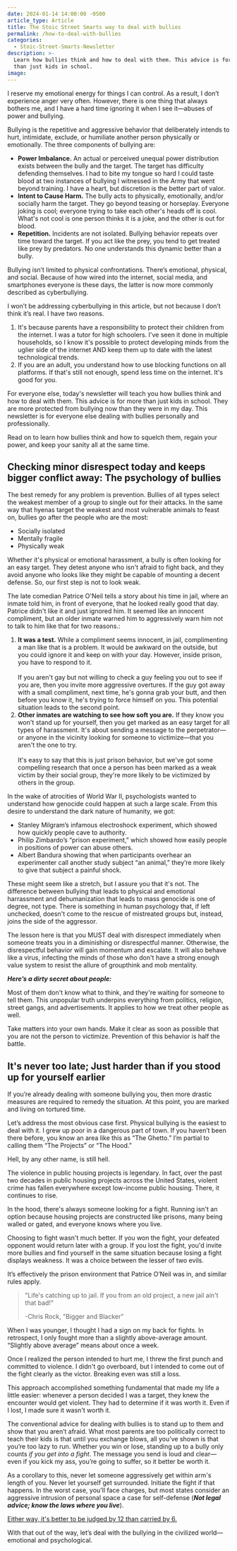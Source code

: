 ```yaml
---
date: 2024-01-14 14:00:00 -0500
article_type: Article
title: The Stoic Street Smarts way to deal with bullies
permalink: /how-to-deal-with-bullies
categories:
  - Stoic-Street-Smarts-Newsletter
description: >-
  Learn how bullies think and how to deal with them. This advice is for more
  than just kids in school. 
image:
---
```

I reserve my emotional energy for things I can control. As a result, I don’t experience anger very often. However, there is one thing that always bothers me, and I have a hard time ignoring it when I see it—abuses of power and bullying.

Bullying is the repetitive and aggressive behavior that deliberately intends to hurt, intimidate, exclude, or humiliate another person physically or emotionally. The three components of bullying are:

* **Power Imbalance.** An actual or perceived unequal power distribution exists between the bully and the target. The target has difficulty defending themselves. I had to bite my tongue so hard I could taste blood at two instances of bullying I witnessed in the Army that went beyond training. I have a heart, but discretion is the better part of valor.&nbsp;
* **Intent to Cause Harm.** The bully acts to physically, emotionally, and/or socially harm the target. They go beyond teasing or horseplay. Everyone joking is cool; everyone trying to take each other's heads off is cool. What's not cool is one person thinks it is a joke, and the other is out for blood.
* **Repetition.** Incidents are not isolated. Bullying behavior repeats over time toward the target. If you act like the prey, you tend to get treated like prey by predators. No one understands this dynamic better than a bully.

Bullying isn’t limited to physical confrontations. There’s emotional, physical, and social. Because of how wired into the internet, social media, and smartphones everyone is these days, the latter is now more commonly described as cyberbullying.

I won’t be addressing cyberbullying in this article, but not because I don’t think it’s real. I have two reasons.

1. It's because parents have a responsibility to protect their children from the internet. I was a tutor for high schoolers. I've seen it done in multiple households, so I know it's possible to protect developing minds from the uglier side of the internet AND keep them up to date with the latest technological trends.&nbsp;
2. If you are an adult, you understand how to use blocking functions on all platforms. If that's still not enough, spend less time on the internet. It's good for you.

For everyone else, today's newsletter will teach you how bullies think and how to deal with them. This advice is for more than just kids in school. They are more protected from bullying now than they were in my day. This newsletter is for everyone else dealing with bullies personally and professionally.

Read on to learn how bullies think and how to squelch them, regain your power, and keep your sanity all at the same time.&nbsp;

## Checking minor disrespect today and keeps bigger conflict away: The psychology of bullies

The best remedy for any problem is prevention. Bullies of all types select the weakest member of a group to single out for their attacks. In the same way that hyenas target the weakest and most vulnerable animals to feast on, bullies go after the people who are the most:

* Socially isolated
* Mentally fragile
* Physically weak

Whether it's physical or emotional harassment, a bully is often looking for an easy target. They detest anyone who isn't afraid to fight back, and they avoid anyone who looks like they might be capable of mounting a decent defense. So, our first step is not to look weak.

The late comedian Patrice O'Neil tells a story about his time in jail, where an inmate told him, in front of everyone, that he looked really good that day. Patrice didn't like it and just ignored him. It seemed like an innocent compliment, but an older inmate warned him to aggressively warn him not to talk to him like that for two reasons.:

1. **It was a test.** While a compliment seems innocent, in jail, complimenting a man like that is a problem. It would be awkward on the outside, but you could ignore it and keep on with your day. However, inside prison, you have to respond to it.&nbsp;<br><br>If you aren't gay but not willing to check a guy feeling you out to see if you are, then you invite more aggressive overtures. If the guy got away with a small compliment, next time, he's gonna grab your butt, and then before you know it, he's trying to force himself on you. This potential situation leads to the second point.
2. **Other inmates are watching to see how soft you are.** If they know you won't stand up for yourself, then you get marked as an easy target for all types of harassment. It's about sending a message to the perpetrator—or anyone in the vicinity looking for someone to victimize—that you aren't the one to try.&nbsp;<br><br>It's easy to say that this is just prison behavior, but we've got some compelling research that once a person has been marked as a weak victim by their social group, they're more likely to be victimized by others in the group.

In the wake of atrocities of World War II, psychologists wanted to understand how genocide could happen at such a large scale. From this desire to understand the dark nature of humanity, we got:

* Stanley Milgram’s infamous electroshock experiment, which showed how quickly people cave to authority.
* Philip Zimbardo’s “prison experiment,” which showed how easily people in positions of power can abuse others.
* Albert Bandura showing that when participants overhear an experimenter call another study subject “an animal,” they’re more likely to give that subject a painful shock.&nbsp;

These might seem like a stretch, but I assure you that it's not. The difference between bullying that leads to physical and emotional harrassment and dehumanization that leads to mass genocide is one of degree, not type. There is something in human psychology that, if left unchecked, doesn't come to the rescue of mistreated groups but, instead, joins the side of the aggressor.&nbsp;

The lesson here is that you MUST deal with disrespect immediately when someone treats you in a diminishing or disrespectful manner. Otherwise, the disrespectful behavior will gain momentum and escalate. It will also behave like a virus, infecting the minds of those who don't have a strong enough value system to resist the allure of groupthink and mob mentality.

***Here’s a dirty secret about people:***

Most of them don't know what to think, and they're waiting for someone to tell them. This unpopular truth underpins everything from politics, religion, street gangs, and advertisements. It applies to how we treat other people as well.

Take matters into your own hands. Make it clear as soon as possible that you are not the person to victimize. Prevention of this behavior is half the battle.

## It's never too late; Just harder than if you stood up for yourself earlier

If you’re already dealing with someone bullying you, then more drastic measures are required to remedy the situation. At this point, you are marked and living on tortured time.

Let’s address the most obvious case first. Physical bullying is the easiest to deal with it. I grew up poor in a dangerous part of town. If you haven’t been there before, you know an area like this as “The Ghetto.” I’m partial to calling them “The Projects” or “The Hood.”

Hell, by any other name, is still hell.

The violence in public housing projects is legendary. In fact, over the past two decades in public housing projects across the United States, violent crime has fallen everywhere except low-income public housing. There, it continues to rise.

In the hood, there's always someone looking for a fight. Running isn't an option because housing projects are constructed like prisons, many being walled or gated, and everyone knows where you live.&nbsp;

Choosing to fight wasn't much better. If you won the fight, your defeated opponent would return later with a group. If you lost the fight, you'd invite more bullies and find yourself in the same situation because losing a fight displays weakness. It was a choice between the lesser of two evils.

It’s effectively the prison environment that Patrice O’Neil was in, and similar rules apply.

> "Life's catching up to jail. If you from an old project, a new jail ain't that bad!"
>
> \-Chris Rock, "Bigger and Blacker"

When I was younger, I thought I had a sign on my back for fights. In retrospect, I only fought more than a slightly above-average amount. “Slightly above average” means about once a week.

Once I realized the person intended to hurt me, I threw the first punch and committed to violence. I didn't go overboard, but I intended to come out of the fight clearly as the victor. Breaking even was still a loss.

This approach accomplished something fundamental that made my life a little easier: whenever a person decided I was a target, they knew the encounter would get violent. They had to determine if it was worth it. Even if I lost, I made sure it wasn't worth it.&nbsp;

The conventional advice for dealing with bullies is to stand up to them and show that you aren’t afraid. What most parents are too politically correct to teach their kids is that until you exchange blows, all you’ve shown is that you’re too lazy to run. Whether you win or lose, standing up to a bully only counts *if you get into a fight*. The message you send is loud and clear—even if you kick my ass, you’re going to suffer, so it better be worth it.

As a corollary to this, never let someone aggressively get within arm's length of you. Never let yourself get surrounded. Initiate the fight if that happens. In the worst case, you'll face charges, but most states consider an aggressive intrusion of personal space a case for self-defense (***Not legal advice; know the laws where you live***).

[Either way, it's better to be judged by 12 than carried by 6.](/how-to-be-street-smart/)

With that out of the way, let’s deal with the bullying in the civilized world—emotional and psychological.